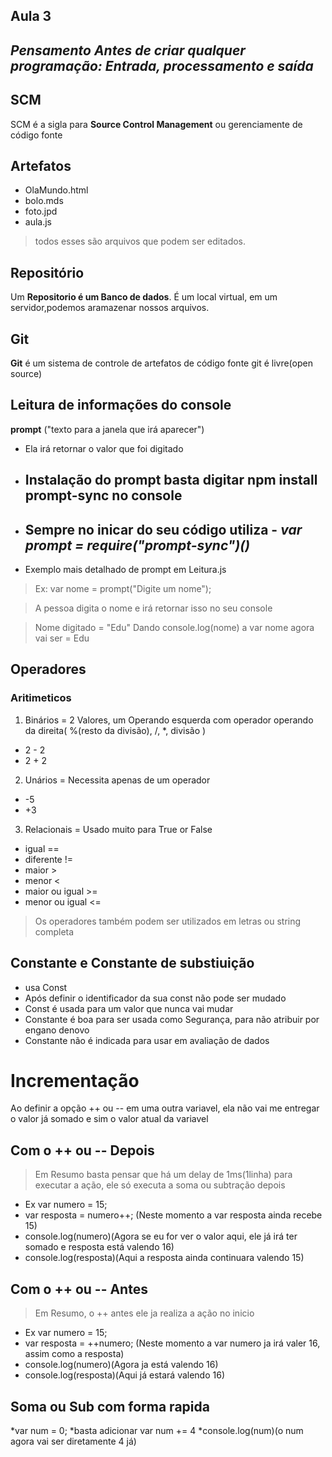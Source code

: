    ## Aula 3

## _Pensamento Antes de criar qualquer programação: Entrada, processamento e saída_

## SCM

 SCM é a sigla para **Source Control Management** ou gerenciamente de código fonte

## Artefatos

* OlaMundo.html
* bolo.mds
* foto.jpd
* aula.js

>todos esses são arquivos que podem ser editados.

## Repositório

Um **Repositorio é um Banco de dados**. É um local virtual, em um servidor,podemos aramazenar nossos arquivos.

## Git

**Git** é um sistema de controle de artefatos de código fonte git é livre(open source)

## Leitura de informações do console

**prompt** ("texto para a janela que irá aparecer")
* Ela irá retornar o valor que foi digitado
* ## __Instalação do prompt basta digitar npm install prompt-sync no console__
* ## Sempre no inicar do seu código utiliza - _var prompt = require("prompt-sync")()_
* Exemplo mais detalhado de prompt em Leitura.js

>Ex: var nome = prompt("Digite um nome");

>A pessoa digita o nome e irá retornar isso no seu console

>Nome digitado = "Edu"
>Dando console.log(nome) a var nome agora vai ser = Edu

## Operadores
### Aritimeticos

1. Binários = 2 Valores, um Operando esquerda com operador operando da direita( %(resto da divisão), /, *, divisão )

* 2 - 2
* 2 + 2

2. Unários = Necessita apenas de um operador

* -5
* +3

3. Relacionais = Usado muito para True or False

* igual ==
* diferente !=
* maior >
* menor <
* maior ou igual >=
* menor ou igual <=

>Os operadores também podem ser utilizados em letras ou string completa

## Constante e Constante de substiuição

* usa Const
* Após definir o identificador da sua const não pode ser mudado
* Const é usada para um valor que nunca vai mudar
* Constante é boa para ser usada como Segurança, para não atribuir por engano denovo
* Constante não é indicada para usar em avaliação de dados 

# Incrementação

Ao definir a opção ++ ou -- em uma outra variavel, ela não vai me entregar o valor já somado e sim o valor atual da variavel

## Com o ++ ou -- Depois
>Em Resumo basta pensar que há um delay de 1ms(1linha) para executar a ação, ele só executa a soma ou subtração depois
* Ex var numero = 15;
*  var resposta = numero++; (Neste momento a var resposta ainda recebe 15)
*  console.log(numero)(Agora se eu for ver o valor aqui, ele já irá ter somado e resposta está valendo 16)
*  console.log(resposta)(Aqui a resposta ainda continuara valendo 15)

## Com o ++ ou -- Antes
>Em Resumo, o ++ antes ele ja realiza a ação no inicio
* Ex var numero = 15;
*  var resposta = ++numero; (Neste momento a var numero ja irá valer 16, assim como a resposta)
*  console.log(numero)(Agora ja está valendo 16)
*  console.log(resposta)(Aqui já estará valendo 16)

## Soma ou Sub com forma rapida

*var num = 0;
*basta adicionar var num += 4 
*console.log(num)(o num agora vai ser diretamente 4 já)